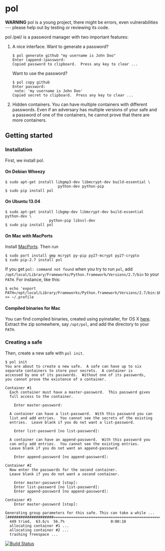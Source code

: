 pol
===

**WARNING** pol is a young project, there might be errors,
even vulnerabilities --- please help out by testing
or reviewing its code.

pol /pɵl/ is a password manager with two important features:

   1. A nice interface.  Want to generate a password?
      
      ```
      $ pol generate github "my username is John Doo"
      Enter (append-)password: 
      Copied password to clipboard.  Press any key to clear ...
      ```
      
      Want to use the password?
      
      ```
      $ pol copy github
      Enter password: 
       note: 'my username is John Doo'
      Copied secret to clipboard.  Press any key to clear ...
      ```
      
   2. Hidden containers.  You can have multiple containers with different
      passwords.  Even if an adversary has multiple versions of your safe
      and a password of one of the containers, he cannot prove that there
      are more containers.

Getting started
------------

### Installation
First, we install pol.

#### On Debian Wheezy

    $ sudo apt-get install libgmp3-dev libmcrypt-dev build-essential \
                            python-dev python-pip
    $ sudo pip install pol

#### On Ubuntu 13.04

    $ sudo apt-get install libgmp-dev libmcrypt-dev build-essential python-dev \
                        python-pip libssl-dev
    $ sudo pip install pol

#### On Mac with MacPorts

Install [MacPorts](http://www.macports.org).  Then run

    $ sudo port install gmp mcrypt py-pip py27-mcrypt py27-crypto
    $ sudo pip-2.7 install pol

If you get `pol: command not found` when you try to run `pol`,
add `/opt/local/Library/Frameworks/Python.framework/Versions/2.7/bin`
to your `PATH`.  For instance, like this:

    $ echo 'export PATH=/opt/local/Library/Frameworks/Python.framework/Versions/2.7/bin:$PATH' >> ~/.profile

#### Compiled binaries for Mac

You can find compiled binaries, created using pyinstaller, for
OS X [here](http://westerbaan.name/~bas/pol/pol-latest.zip).
Extract the zip somewhere, say `/opt/pol`, and add the directory to your `PATH`.

### Creating a safe
Then, create a new safe with `pol init`.

    $ pol init
    You are about to create a new safe.  A safe can have up to six
    separate containers to store your secrets.  A container is
    accessed by one of its passwords.  Without one of its passwords,
    you cannot prove the existence of a container.
    
    Container #1
      Each container must have a master-password.  This password gives
      full access to the container.
    
        Enter master-password: 
    
      A container can have a list-password.  With this password you can
      list and add entries.  You cannot see the secrets of the existing
      entries.  Leave blank if you do not want a list-password.
    
        Enter list-password [no list-password]: 
    
      A container can have an append-password.  With this password you
      can only add entries.  You cannot see the existing entries.
      Leave blank if you do not want an append-passowrd.
    
        Enter append-password [no append-password]: 
    
    Container #2
      Now enter the passwords for the second container.
      Leave blank if you do not want a second container.
    
        Enter master-password [stop]: 
        Enter list-password [no list-password]: 
        Enter append-password [no append-password]: 
    
    Container #3
        Enter master-password [stop]: 
    
    Generating group parameters for this safe. This can take a while ...
    [#####################=========================================================]
      449 tried,  63.6/s  56.7%                     0:00:18
      allocating container #1 ...
      allocating container #2 ...
      trashing freespace ...

[![Build Status](https://travis-ci.org/bwesterb/pol.png)](
   https://travis-ci.org/bwesterb/pol)
      
<!-- vim: set shiftwidth=4:tabstop=4:expandtab: -->

